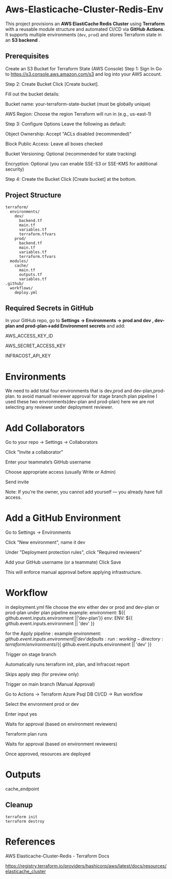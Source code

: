 # Aws-Elasticache-Cluster-Redis-Env
This project provisions an **AWS ElastiCache Redis Cluster** using **Terraform** with a reusable module structure and automated CI/CD via **GitHub Actions**. It supports multiple environments (`dev`, `prod`) and stores Terraform state in an **S3 backend** .
 
## Prerequisites
 Create an S3 Bucket for Terraform State (AWS Console)
Step 1: Sign In
Go to https://s3.console.aws.amazon.com/s3 and log into your AWS account.

Step 2: Create Bucket
Click [Create bucket].

Fill out the bucket details:

Bucket name: your-terraform-state-bucket (must be globally unique)

AWS Region: Choose the region Terraform will run in (e.g., us-east-1)

Step 3: Configure Options
Leave the following as default:

Object Ownership: Accept "ACLs disabled (recommended)"

Block Public Access: Leave all boxes checked 

Bucket Versioning: Optional (recommended for state tracking)

Encryption: Optional (you can enable SSE-S3 or SSE-KMS for additional security)

Step 4: Create the Bucket
Click [Create bucket] at the bottom.



 ## Project Structure

```
terraform/
  environments/
    dev/
      backend.tf
      main.tf
      variables.tf
      terraform.tfvars
    prod/
      backend.tf
      main.tf
      variables.tf
      terraform.tfvars
  modules/
    cache/
      main.tf
      outputs.tf
      variables.tf
.github/
  workflows/
    deploy.yml
```

##  Required Secrets in GitHub

In your GitHub repo, go to **Settings → Environments → prod and dev , dev-plan and prod-plan->add Environment secrets** and add:

AWS_ACCESS_KEY_ID

AWS_SECRET_ACCESS_KEY

INFRACOST_API_KEY

# Environments
We need to add total four environments that is dev,prod and dev-plan,prod-plan. to avoid manuall reviewer approval for stage branch plan pipeline I used these two envronments(dev-plan and prod-plan) here we are not selecting any reviewer under deployment reviewer.

# Add Collaborators
Go to your repo → Settings → Collaborators

Click "Invite a collaborator"

Enter your teammate’s GitHub username

Choose appropriate access (usually Write or Admin)

Send invite

Note: If you're the owner, you cannot add yourself — you already have full access.

# Add a GitHub Environment

Go to Settings → Environments

Click "New environment", name it dev

Under "Deployment protection rules", click "Required reviewers"

Add your GitHub username (or a teammate)
Click Save

This will enforce manual approval before applying infrastructure.

# Workflow
in deployment.yml file choose the env either dev or prod and dev-plan or prod-plan under plan pipeline
example:
environment: ${{ github.event.inputs.environment ||'dev-plan'}}
env:
      ENV: ${{ github.event.inputs.environment || 'dev' }}

for the Apply pipeline  :
example
 environment: ${{ github.event.inputs.environment || 'dev' }}
    defaults:
      run:
        working-directory: terraform/environments/${{ github.event.inputs.environment || 'dev' }}


 Trigger on stage branch

Automatically runs terraform init, plan, and Infracost report

Skips apply step (for preview only)

 Trigger on main branch (Manual Approval)

Go to Actions → Terraform Azure Psql DB CI/CD → Run workflow

Select the envronment prod or dev

Enter input yes

Waits for approval (based on environment reviewers)

Terraform plan runs

Waits for approval (based on environment reviewers)

Once approved, resources are deployed

# Outputs
cache_endpoint
##  Cleanup
```terminal
terraform init
terraform destroy 
```

# References
AWS Elasticache-Cluster-Redis - Terraform Docs

https://registry.terraform.io/providers/hashicorp/aws/latest/docs/resources/elasticache_cluster